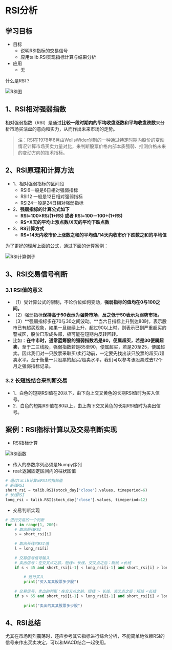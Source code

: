 # RSI分析

## 学习目标

- 目标
  - 说明RSI指标的交易信号
  - 应用talib.RSI实现指标计算与结果分析
- 应用
  - 无

什么是RSI？

![RSI图](/images/RSI图.png)

## 1、RSI相对强弱指数

相对强弱指数（RSI）是通过**比较一段时期内的平均收盘涨数和平均收盘跌数**来分析市场买沽盘的意向和实力，从而作出未来市场的走势。

>  注：RSI在1978年6月由WellsWider创制的一种通过特定时期内股价的变动情况计算市场买卖力量对比，来判断股票价格内部本质强弱、推测价格未来的变动方向的技术指标。



## 2、RSI原理和计算方法

* 1、相对强弱指标的区间段
  * RSI6一般是6日相对强弱指标
  * RSI12 一般是12日相对强弱指标
  * RSI24一般是24日相对强弱指标
* 2、**强弱指标的计算公式如下**
  * **RSI=100×RS/(1+RS) 或者 RSI=100－100÷(1+RS)**
  * **RS=X天的平均上涨点数/X天的平均下跌点数**
* 3、**RS计算方式**
  * **RS=14天内收市价上涨数之和的平均值/14天内收市价下跌数之和的平均值**

为了更好的理解上面的公式，通过下面的计算案例：

![RSI计算例子](/images/RSI计算例子.png)



## 3、RSI交易信号判断

### 3.1 RSI值的意义

* （1）受计算公式的限制，不论价位如何变动，**强弱指标的值均在0与100之间。**
* （2）强弱指标**保持高于50表示为强势市场**，**反之低于50表示为弱势市场。**
* （3）**强弱指标多在70与30之间波动。**当六日指标上升到达80时，表示股市已有超买现象，如果一旦继续上升，超过90以上时，则表示已到严重超买的警戒区，股价已形成头部，极可能在短期内反转回转。
* 比如：**在牛市时，通常蓝筹股的强弱指数若是80，便属超买，若是30便属超卖**，至于二三线股，强弱指数若是85至90，便属超买，若是20至25，便属超卖。因此我们对一只股票采取买/卖行动前，一定要先找出该只股票的超买/超卖水平。至于衡量一只股票的超买/超卖水平，我们可以参考该股票过去12个月之强弱指标记录。

### 3.2 长短线结合来判断交易

* 1．白色的短期RSI值在20以下，由下向上交叉黄色的长期RSI值时为买入信号。
* 2．白色的短期RSI值在80以上，由上向下交叉黄色的长期RSI值时为卖出信号。

## 案例：RSI指标计算以及交易判断实现

* RSI指标计算

![RSI函数](/images/RSI函数.png)

* 传入的参数序列必须是Numpy序列
* real:返回固定区间内的柱状图值

```python
# 通过taLib计算出RSI的指标值
# 断线RSI
short_rsi = talib.RSI(stock_day['close'].values, timeperiod=6)
# 长线RSI
long_rsi = talib.RSI(stock_day['close'].values, timeperiod=12)
```

* 交易判断实现

```python
# 进行交易的一个判断
for i in range(1, 200):
    # 取出短线RSI
    s = short_rsi[i]
    
    # 取出长线的RSI值
    l = long_rsi[i]
    
    # 交易信号信号输入
    # 卖出信号：在交叉点之前，短线< 长线，交叉点之后：断线 >长线
    if s < 45 and short_rsi[i-1] < long_rsi[i-1] and short_rsi[i] > long_rsi[i]:
        
        # 进行买入
        print("买入某某股票多少股")
    
    # 交易信号，卖出的判断：在交叉点之前，短线 > 长线，交叉点之后：短线 <长线
    if s > 65 and short_rsi[i-1] > long_rsi[i-1] and short_rsi[i] < long_rsi[i]:
    
        print("卖出的某某股票多少股")
```

## 4、RSI总结

尤其在市场剧烈震荡时，还应参考其它指标进行综合分析，不能简单地依赖RSI的信号来作出买卖决定，可以和MACD结合一起使用。